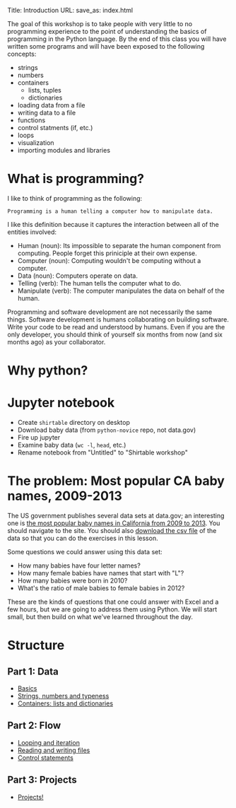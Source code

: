 Title: Introduction
URL:
save_as: index.html


The goal of this workshop is to take people with very little to no programming experience to the point of understanding the basics of programming in the Python language. By the end of this class you will have written some programs and will have been exposed to the following concepts:

* strings
* numbers
* containers
    * lists, tuples
    * dictionaries
* loading data from a file
* writing data to a file
* functions
* control statments (if, etc.)
* loops
* visualization
* importing modules and libraries


What is programming?
====================
I like to think of programming as the following:

    Programming is a human telling a computer how to manipulate data.

I like this definition because it captures the interaction between all of the entities involved: 

* Human (noun): Its impossible to separate the human component from computing. People forget this priniciple at their own expense.
* Computer (noun): Computing wouldn't be computing without a computer.
* Data (noun): Computers operate on data.
* Telling (verb): The human tells the computer what to do.
* Manipulate (verb): The computer manipulates the data on behalf of the human.

Programming and software development are not necessarily the same things. Software development is humans collaborating on building software. Write your code to be read and understood by humans. Even if you are the only developer, you should think of yourself six months from now (and six months ago) as your collaborator.


Why python?
===========


Jupyter notebook
================
* Create `shirtable` directory on desktop
* Download baby data (from `python-novice` repo, not data.gov)
* Fire up jupyter
* Examine baby data (`wc -l`, `head`, etc.)
* Rename notebook from "Untitled" to "Shirtable workshop"


The problem: Most popular CA baby names, 2009-2013
==================================================
The US government publishes several data sets at data.gov; an interesting one is [the most popular baby names in California from 2009 to 2013](http://catalog.data.gov/dataset/most-popular-baby-names-2009-2013). You should navigate to the site. You should also [download the csv file](https://cdph.data.ca.gov/api/views/9h3n-g3p4/rows.csv?accessType=DOWNLOAD) of the data so that you can do the exercises in this lesson.

Some questions we could answer using this data set:

* How many babies have four letter names?
* How many female babies have names that start with "L"?
* How many babies were born in 2010?
* What's the ratio of male babies to female babies in 2012?

These are the kinds of questions that one could answer with Excel and a few hours, but we are going to address them using Python. We will start small, but then build on what we've learned throughout the day.


Structure
=========
Part 1: Data
------------
* [Basics]({filename}/pages/01-basics.md)
* [Strings, numbers and typeness]({filename}/pages/02-strings_numbers_typeness.md)
* [Containers: lists and dictionaries]({filename}/pages/03-containers_lists_dictionaries.md)


Part 2: Flow
------------
* [Looping and iteration]({filename}/pages/04-looping_iteration.md)
* [Reading and writing files]({filename}/pages/05-file_io.md)
* [Control statements]({filename}/pages/06-control_statements_functions.md)


Part 3: Projects
----------------
* [Projects!]({filename}/pages/07-exercises.md)
